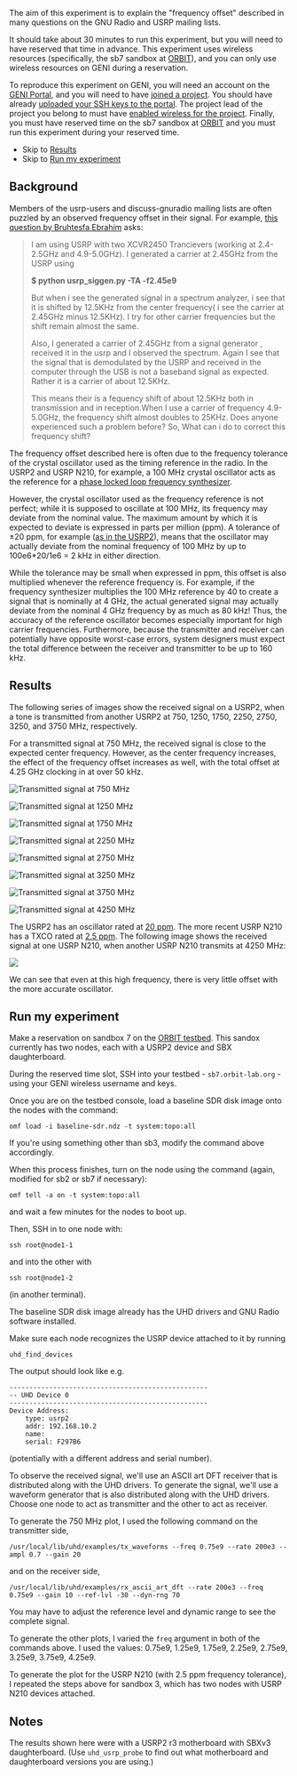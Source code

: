 The aim of this experiment is to explain the "frequency offset" described in many questions on the GNU Radio and USRP mailing lists. 

It should take about 30 minutes to run this experiment, but you will need to have reserved that time in advance. This experiment uses wireless resources (specifically, the sb7 sandbox at [ORBIT](http://geni.orbit-lab.org)), and you can only use wireless resources on GENI during a reservation.

To reproduce this experiment on GENI, you will need an account on the [GENI Portal](http://groups.geni.net/geni/wiki/SignMeUp), and you will need to have [joined a project](http://groups.geni.net/geni/wiki/JoinAProject). You should have already [uploaded your SSH keys to the portal](http://groups.geni.net/geni/wiki/HowTo/LoginToNodes). The project lead of the project you belong to must have [enabled wireless for the project](https://portal.geni.net/secure/wimax-enable.php). Finally, you must have reserved time on the sb7 sandbox at [ORBIT](http://geni.orbit-lab.org) and you must run this experiment during your reserved time.

* Skip to [Results](#results)
* Skip to [Run my experiment](#runmyexperiment)

## Background

Members of the usrp-users and discuss-gnuradio mailing lists are often puzzled by an observed frequency offset in their signal. For example, [this question by Bruhtesfa Ebrahim](https://lists.gnu.org/archive/html/discuss-gnuradio/2008-11/msg00358.html) asks:

> I am using USRP with two XCVR2450 Trancievers (working at 2.4-2.5GHz and 4.9-5.0GHz).
I generated a carrier at 2.45GHz from the USRP using
>  
>  **$ python usrp_siggen.py -TA -f2.45e9**
> 
> But when i see the generated signal in a spectrum analyzer, i see that  it is shifted by 12.5KHz from the center frequency( i see the carrier at 2.45GHz minus 12.5KHz). I try for other carrier frequencies but the shift remain almost the same.
> 
> Also, I generated a carrier of 2.45GHz from a signal generator , received  it in the usrp and I observed the spectrum.  Again I see that the signal that is demodulated by the USRP and received in the computer through the USB is not a baseband signal as expected. Rather it is a carrier of about 12.5KHz.
> 
> This means their is a fequency shift of about 12.5KHz both in transmission and in reception.When I use a carrier of frequency 4.9-5.0GHz, the frequency shift almost doubles to 25KHz.
Does anyone experienced such a problem before?
So, What can i do to correct this frequency shift?  

The frequency offset described here is often due to the frequency tolerance of the crystal oscillator used as the timing reference in the radio. In the USRP2 and USRP N210, for example, a 100 MHz crystal oscillator acts as the reference for a [phase locked loop frequency synthesizer](https://en.wikipedia.org/wiki/Frequency_synthesizer).

However, the crystal oscillator used as the frequency reference is not perfect;  while it is supposed to oscillate at 100 MHz, its frequency may deviate from the nominal value. The maximum amount by which it is expected to deviate is expressed in parts per million (ppm). A tolerance of &plusmn;20 ppm, for example ([as in the USRP2](http://gnuradio.org/redmine/projects/gnuradio/wiki/USRP2GenFAQ#What-is-the-USRP2-reference-clock-stability)), means that the oscillator may actually deviate from the nominal frequency of 100 MHz by up to 100e6*20/1e6 = 2 kHz in either direction.

While the tolerance may be small when expressed in ppm, this offset is also multiplied whenever the reference frequency is. For example, if the frequency synthesizer multiplies the 100 MHz reference by 40 to create a signal that is nominally at 4 GHz, the actual generated signal may actually deviate from the nominal 4 GHz frequency by as much as 80 kHz! Thus, the accuracy of the reference oscillator becomes especially important for high carrier frequencies. Furthermore, because the transmitter and receiver can potentially have opposite worst-case errors, system designers must expect the total difference between the receiver and transmitter to be up to 160 kHz.


## Results

The following series of images show the received signal on a USRP2, when a tone is transmitted from another USRP2 at 750, 1250, 1750, 2250, 2750, 3250, and 3750 MHz, respectively.

For a transmitted signal at 750 MHz, the received signal is close to the expected center frequency. However, as the center frequency increases, the effect of the frequency offset increases as well, with the total offset at 4.25 GHz clocking in at over 50 kHz.

![Transmitted signal at 750 MHz](/blog/content/images/2016/08/offset-750.png)

![Transmitted signal at 1250 MHz](/blog/content/images/2016/08/offset-1250.png)

![Transmitted signal at 1750 MHz](/blog/content/images/2016/08/offset-1750.png)

![Transmitted signal at 2250 MHz](/blog/content/images/2016/08/offset-2250.png)

![Transmitted signal at 2750 MHz](/blog/content/images/2016/08/offset-2750.png)

![Transmitted signal at 3250 MHz](/blog/content/images/2016/08/offset-3250.png)

![Transmitted signal at 3750 MHz](/blog/content/images/2016/08/offset-3750.png)

![Transmitted signal at 4250 MHz](/blog/content/images/2016/08/offset-4250.png)

The USRP2 has an oscillator rated at [20 ppm](http://gnuradio.org/redmine/projects/gnuradio/wiki/USRP2GenFAQ#What-is-the-USRP2-reference-clock-stability). The more recent USRP N210 has a TXCO rated at [2.5 ppm](https://www.ettus.com/content/files/07495_Ettus_N200-210_DS_Flyer_HR_1.pdf). The following image shows the received signal at one USRP N210, when another USRP N210 transmits at 4250 MHz:

![](/blog/content/images/2016/08/usrpn210-offset-1.png)

We can see that even at this high frequency, there is very little offset with the more accurate oscillator.

## Run my experiment

Make a reservation on sandbox 7 on the [ORBIT testbed](http://geni.orbit-lab.org/). This sandox currently has two nodes, each with a USRP2 device and SBX daughterboard.

During the reserved time slot, SSH into your testbed - `sb7.orbit-lab.org` - using your GENI wireless username and keys.

Once you are on the testbed console, load a baseline SDR disk image onto the nodes with the command:

```
omf load -i baseline-sdr.ndz -t system:topo:all
```


If you're using something other than sb3, modify the command above accordingly. 

When this process finishes, turn on the node using the command (again, modified for sb2 or sb7 if necessary):

```
omf tell -a on -t system:topo:all
```

and wait a few minutes for the nodes to boot up.

Then, SSH in to one node with:

```
ssh root@node1-1
```

and into the other with

```
ssh root@node1-2
```

(in another terminal).

The baseline SDR disk image already has the UHD drivers and GNU Radio software installed.

Make sure each node recognizes the USRP device attached to it by running

```
uhd_find_devices
```

The output should look like e.g.

```
--------------------------------------------------
-- UHD Device 0
--------------------------------------------------
Device Address:
    type: usrp2
    addr: 192.168.10.2
    name: 
    serial: F297B6
```

(potentially with a different address and serial number).

To observe the received signal, we'll use an ASCII art DFT receiver that is distributed along with the UHD drivers. To generate the signal, we'll use a waveform generator that is also distributed along with the UHD drivers. Choose one node to act as transmitter and the other to act as receiver.


To generate the 750 MHz plot, I used the following command on the transmitter side,

```
/usr/local/lib/uhd/examples/tx_waveforms --freq 0.75e9 --rate 200e3 --ampl 0.7 --gain 20
```

and on the receiver side,

```
/usr/local/lib/uhd/examples/rx_ascii_art_dft --rate 200e3 --freq 0.75e9 --gain 10 --ref-lvl -30 --dyn-rng 70 
```

You may have to adjust the reference level and dynamic range to see the complete signal.

To generate the other plots, I varied the `freq` argument in both of the commands above. I used the values: 0.75e9, 1.25e9, 1.75e9, 2.25e9, 2.75e9, 3.25e9, 3.75e9, 4.25e9.

To generate the plot for the USRP N210 (with 2.5 ppm frequency tolerance), I repeated the steps above for sandbox 3, which has two nodes with USRP N210 devices attached.

## Notes

The results shown here were with a USRP2 r3 motherboard with SBXv3 daughterboard. (Use `uhd_usrp_probe` to find out what motherboard and daughterboard versions you are using.)